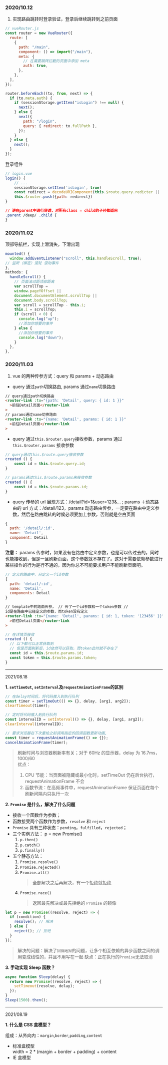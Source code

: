### 2020/10.12

1.  实现路由跳转时登录验证，登录后继续跳转到之前页面

```javascript
// vueRouter.js
const router = new VueRouter({
  route: [
    {
      path: "/main",
      component: () => import("/main"),
      meta: {
        // 在需要跳转拦截的页面中添加 meta
        auth: true,
      },
    },
  ],
});

router.beforeEach((to, from, next) => {
  if (to.meta.auth) {
    if (sessionStorage.getItem("isLogin") !== null) {
      next();
    } else {
      next({
        path: "/login",
        query: { redirect: to.fullPath },
      });
    }
  } else {
    next();
  }
});
```

登录组件

```javascript
// login.vue
login() {
    // ...
    sessionStorage.setItem('isLogin', true)
    const redirect = decodeURIComponent(this.$route.query.redicter || '/')
    this.$router.push({path: redirect})
}
```

```css
// 讲在parent中进行穿透，对所有class = child的子孙都适用
.parent /deep/ .child {
}
```

### 2020/11.02

顶部导航栏，实现上滑消失，下滑出现

```javascript
mounted() {
  window.addEventListener("scroll", this.handleScroll, true);
// 监听（绑定）滚轮 滚动事件
},
methods: {
  handleScroll() {
    // 页面滚动距顶部距离
    var scrollTop =
    window.pageYOffset ||
    document.documentElement.scrollTop ||
    document.body.scrollTop;
    var scroll = scrollTop - this.i;
    this.i = scrollTop;
    if (scroll < 0) {
      console.log("up");
      //添加你想要的事件
    } else {
      //添加你想要的事件
      console.log("down");
    }
  },
},
```

### 2020/11.03

1. vue 的两种传参方式：query 和 params + 动态路由

- query 通过`path`切换路由, params 通过`name`切换路由

```html
// query通过path切换路由
<router-link :to="{path: 'Detail', query: { id: 1 }}"
  >前往Detail页面</router-link
>
// params通过name切换路由
<router-link :to="{name: 'Detail', params: { id: 1 }}"
  >前往Detail页面</router-link
>
```

- query 通过`this.$router.query`接收参数，params 通过 `this.$router.params` 接收参数

```javascript
// query通过this.$route.query接收参数
created () {
    const id = this.$route.query.id;
}

// params通过this.$route.params来接收参数
created () {
    const id = this.$route.params.id;
}
```

- query 传参的 url 展现方式：/detail?id=1&user=123&... ; params ＋动态路由的 url 方式：/detail/123，params 动态路由传参，一定要在路由中定义参数，然后在路由跳转的时候必须要加上参数，否则就是空白页面

```javascript
{
  path: '/detail/:id',
  name: 'Detail',
  component: Detail
}
```

**注意：**
params 传参时，如果没有在路由中定义参数，也是可以传过去的，同时也能接收到，但是一旦刷新页面，这个参数就不存在了。这对于需要依赖参数进行某些操作的行为是行不通的，因为你总不可能要求用户不能刷新页面吧。

```javascript
// 定义的路由中，只定义一个id参数
{
  path: 'detail/:id',
  name: 'Detail',
  components: Detail
}
```

```html
// template中的路由传参， // 传了一个id参数和一个token参数 //
id是在路由中已经定义的参数，而token没有定义
<router-link :to="{name: 'Detail', params: { id: 1, token: '123456' }}"
  >前往Detail页面</router-link
>
```

```javascript
// 在详情页接收
created () {
  // 以下都可以正常获取到
  // 但是页面刷新后，id依然可以获取，而token此时就不存在了
  const id = this.$route.params.id;
  const token = this.$route.params.token;
}
```

---

2021/08.18

**1. `setTimeOut`, `setInterval`及`requestAnimationFrame`的区别**

```javascript
// 在delay时间后，将代码推入到执行队列
const timer = setTimeOut(() => {}, delay, [arg1, arg2]);
clearTimeout(timer);

// 定时将代码推入到执行队列
const intervalID = setInterval(() => {}, delay, [arg1, arg2]);
clearInterval(intervalID);

// 要求浏览器在下次重绘之前调用指定的回调函数更新动画,
const timer = requestAnimationFrame(() => {});
cancelAnimationFrame(timer);
```

> 刷新时间与浏览器刷新率有关；对于 60Hz 的显示器，delay 为 16.7ms，1000/60  
> 优点：
>
> 1. CPU 节能：当页面被隐藏或最小化时，setTimeOut 仍在后台执行，requestAnimationFrame 不会
> 2. 函数节流：在高频事件中，requestAnimationFrame 保证页面在每个刷新间隔内只执行一次

**2. `Promise` 是什么，解决了什么问题**

- 接收一个函数作为参数；
- 函数接受两个函数作为参数，`resolve` 和 `reject`
- `Promise` 具有三种状态：`pending`，`fulfilled`，`rejected`；
- 三个实例方法： p = new Promise()
  1. `p.then()`
  2. `p.catch()`
  3. `p.finally()`
- 五个静态方法：
  1. `Promise.resolve()`
  2. `Promise.rejected()`
  3. `Promise.all()`
     > 全部解决之后再解决，有一个拒绝就拒绝
  4. `Promise.race()`
     > 返回最先解决或最先拒绝的 `Promise` 的镜像

```javascript
let p = new Promise((resolve, reject) => {
  if (condition) {
    resolve(); // 解决
  } else {
    reject(); // 拒绝
  }
});
```

> 解决的问题：解决了`回调地狱`的问题，让多个相互依赖的异步函数之间的调用变成线性的，并且不用写在一起
> 缺点：正在执行的`Promise`无法取消

**3. 手动实现 Sleep 函数？**

```javascript
async function Sleep(delay) {
  return new Promise((resolve, reject) => {
    setTimeout(resolve, delay);
  });
}
Sleep(1500).then();
```

---

2021/08.19

**1. 什么是 CSS 盒模型？**

组成：从外向内：`margin`,`border`,`padding`,`content`

- 标准盒模型  
  width = 2 * (margin + border + padding) + content
- IE 盒模型
